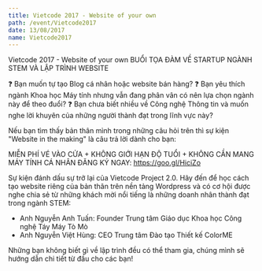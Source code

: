 ```yaml
---
title: Vietcode 2017 - Website of your own
path: /event/Vietcode2017
date: 13/08/2017
name: Vietcode2017
---
```


Vietcode 2017 - Website of your own
BUỔI TỌA ĐÀM VỀ STARTUP NGÀNH STEM VÀ LẬP TRÌNH WEBSITE

❓ Bạn muốn tự tạo Blog cá nhân hoặc website bán hàng?
❓ Bạn yêu thích ngành Khoa học Máy tính nhưng vẫn đang phân vân có nên lựa chọn ngành này để theo đuổi?
❓ Bạn chưa biết nhiều về Công nghệ Thông tin và muốn nghe lời khuyên của những người thành đạt trong lĩnh vực này?

Nếu bạn tìm thấy bản thân mình trong những câu hỏi trên thì sự kiện "Website in the making" là câu trả lời dành cho bạn:

MIỄN PHÍ VÉ VÀO CỬA + KHÔNG GIỚI HẠN ĐỘ TUỔI + KHÔNG CẦN MANG MÁY TÍNH CÁ NHÂN
ĐĂNG KÝ NGAY: https://goo.gl/HiciZo

Sự kiện đánh dấu sự trở lại của Vietcode Project 2.0. Hãy đến để học cách tạo website riêng của bản thân trên nền tảng Wordpress và có cơ hội được nghe chia sẻ từ những khách mời nổi tiếng là những doanh nhân thành đạt trong ngành STEM:

- Anh Nguyễn Anh Tuấn: Founder Trung tâm Giáo dục Khoa học Công nghệ Táy Máy Tò Mò
- Anh Nguyễn Việt Hùng: CEO Trung tâm Đào tạo Thiết kế ColorME

Những bạn không biết gì về lập trình đều có thể tham gia, chúng mình sẽ hướng dẫn chi tiết từ đầu cho các bạn!